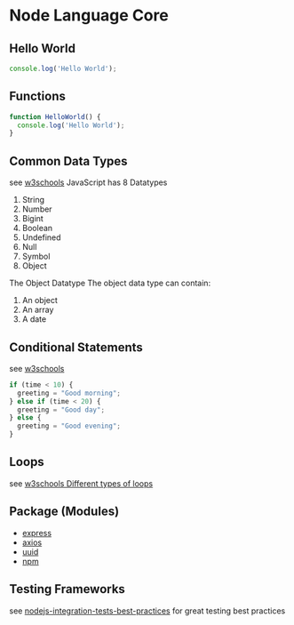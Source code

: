 # Node Language Core

## Hello World
```js
console.log('Hello World');
```

## Functions

```js
function HelloWorld() {
  console.log('Hello World');
}
```

## Common Data Types

see [w3schools](https://www.w3schools.com/js/js_datatypes.asp)
JavaScript has 8 Datatypes
1. String
2. Number
3. Bigint
4. Boolean
5. Undefined
6. Null
7. Symbol
8. Object

The Object Datatype
The object data type can contain:

1. An object
2. An array
3. A date


## Conditional Statements
see [w3schools](https://www.w3schools.com/js/js_if_else.asp)
```js
if (time < 10) {
  greeting = "Good morning";
} else if (time < 20) {
  greeting = "Good day";
} else {
  greeting = "Good evening";
}
```

## Loops
see [w3schools Different types of loops](https://www.w3schools.com/js/js_loop_for.asp)

## Package (Modules)
* [express](https://www.npmjs.com/package/express)
* [axios](https://www.npmjs.com/package/axios)
* [uuid](https://www.npmjs.com/package/uuid)
* [npm](https://www.npmjs.com/)


## Testing Frameworks
see [nodejs-integration-tests-best-practices](https://github.com/testjavascript/nodejs-integration-tests-best-practices) for great testing best practices






